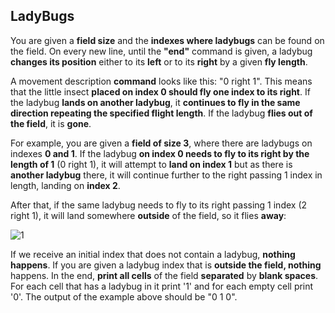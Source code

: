 ## LadyBugs

You are given a **field size** and the **indexes where ladybugs** can be found on the field. On every new line, until the **"end"** command is given, a ladybug **changes its position** either to its **left** or to its **right** by a given **fly length**. 

A movement description **command** looks like this: "0 right 1". This means that the little insect **placed on index 0 should fly one index to its right**. If the ladybug **lands on another ladybug**, it **continues to fly in the same direction repeating the specified flight length**. If the ladybug **flies out of the field**, it is **gone**.

For example, you are given a **field of size 3**, where there are ladybugs on indexes **0 and 1**. If the ladybug **on index 0 needs to fly to its right by the length of 1** (0 right 1), it will attempt to **land on index 1** but as there is **another ladybug** there, it will continue further to the right passing 1 index in length, landing on **index 2**. 

After that, if the same ladybug needs to fly to its right passing 1 index (2 right 1), it will land somewhere **outside** of the field, so it flies **away**:

![1](https://user-images.githubusercontent.com/45227327/194150215-618231ff-5ad1-490b-8097-d59b40917f1d.PNG)

If we receive an initial index that does not contain a ladybug, **nothing happens**. If you are given a ladybug index that is **outside the field, nothing** happens. In the end, **print all cells** of the field **separated** by **blank spaces**. For each cell that has a ladybug in it print '1' and for each empty cell print '0'. The output of the example above should be "0 1 0".
